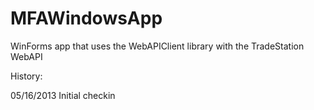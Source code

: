 MFAWindowsApp
=============

WinForms app that uses the WebAPIClient library with the TradeStation WebAPI

History: 

05/16/2013	Initial checkin